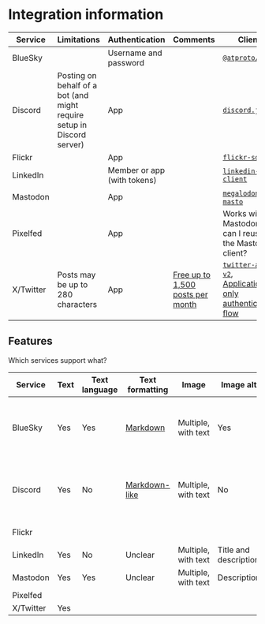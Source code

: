 # Integration information

| Service   | Limitations                                                            | Authentication              | Comments                                                                                                          | Client                                                                                                                                                                                                             |
| --------- | ---------------------------------------------------------------------- | --------------------------- | ----------------------------------------------------------------------------------------------------------------- | ------------------------------------------------------------------------------------------------------------------------------------------------------------------------------------------------------------------ |
| BlueSky   |                                                                        | Username and password       |                                                                                                                   | [`@atproto/api`](https://www.npmjs.com/package/@atproto/api)                                                                                                                                                       |
| Discord   | Posting on behalf of a bot (and might require setup in Discord server) | App                         |                                                                                                                   | [`discord.js`](https://www.npmjs.com/package/discord.js)                                                                                                                                                           |
| Flickr    |                                                                        | App                         |                                                                                                                   | [`flickr-sdk`](https://www.npmjs.com/package/flickr-sdk)                                                                                                                                                           |
| LinkedIn  |                                                                        | Member or app (with tokens) |                                                                                                                   | [`linkedin-api-client`](https://www.npmjs.com/package/linkedin-api-client)                                                                                                                                         |
| Mastodon  |                                                                        | App                         |                                                                                                                   | [`megalodon`](https://www.npmjs.com/package/megalodon), [`masto`](https://www.npmjs.com/package/masto)                                                                                                             |
| Pixelfed  |                                                                        | App                         |                                                                                                                   | Works with Mastodon - can I reuse the Mastodon client?                                                                                                                                                             |
| X/Twitter | Posts may be up to 280 characters                                      | App                         | [Free up to 1,500 posts per month](https://developer.x.com/en/docs/twitter-api/getting-started/about-twitter-api) | [`twitter-api-v2`](https://www.npmjs.com/package/twitter-api-v2), [Application-only authentication flow](https://github.com/plhery/node-twitter-api-v2/blob/HEAD/doc/auth.md#application-only-authentication-flow) |

## Features

Which services support what?

| Service   | Text | Text language | Text formatting                                                                                                                  | Image               | Image alt             | Link                                                                                                                                   | References                                                                                                                                                                                                                                                                                                 |
| --------- | ---- | ------------- | -------------------------------------------------------------------------------------------------------------------------------- | ------------------- | --------------------- | -------------------------------------------------------------------------------------------------------------------------------------- | ---------------------------------------------------------------------------------------------------------------------------------------------------------------------------------------------------------------------------------------------------------------------------------------------------------- |
| BlueSky   | Yes  | Yes           | [Markdown](https://www.npmjs.com/package/@atproto/api#user-content-rich-text)                                                    | Multiple, with text | Yes                   | Yes, unsure if it embed automatically, or needs a [custom embed](https://docs.bsky.app/docs/advanced-guides/posts#website-card-embeds) | [Posts](https://docs.bsky.app/docs/advanced-guides/posts)                                                                                                                                                                                                                                                  |
| Discord   | Yes  | No            | [Markdown-like](https://support.discord.com/hc/en-us/articles/210298617-Markdown-Text-101-Chat-Formatting-Bold-Italic-Underline) | Multiple, with text | No                    | Yes, through formatting, though unsure if they are auto-embedded                                                                       | [PublicThreadChannel.send](https://discord.js.org/docs/packages/discord.js/14.15.2/PublicThreadChannel:Interface#send), [Using an embed object](https://discordjs.guide/popular-topics/embeds.html#using-an-embed-object-1)                                                                                |
| Flickr    |      |               |                                                                                                                                  |                     |                       |                                                                                                                                        | [create-post.ts](https://github.com/linkedin-developers/linkedin-api-js-client/blob/e4a1fae1f829b370a339477a071d8affe0f6fd3b/examples/create-posts.ts) and [Share on LinkedIn](https://learn.microsoft.com/en-us/linkedin/consumer/integrations/self-serve/share-on-linkedin#creating-a-share-on-linkedin) |
| LinkedIn  | Yes  | No            | Unclear                                                                                                                          | Multiple, with text | Title and description | Yes                                                                                                                                    | [Share on LinkedIn](https://learn.microsoft.com/en-us/linkedin/consumer/integrations/self-serve/share-on-linkedin#create-an-article-or-url-share)                                                                                                                                                          |
| Mastodon  | Yes  | Yes           | Unclear                                                                                                                          | Multiple, with text | Description           |                                                                                                                                        | [StatusRepository.create](https://neet.github.io/masto.js/interfaces/mastodon.rest.v1.StatusRepository.html#create)                                                                                                                                                                                        |
| Pixelfed  |      |               |                                                                                                                                  |                     |                       |                                                                                                                                        |
| X/Twitter | Yes  |               |                                                                                                                                  |                     |                       |                                                                                                                                        | [Create a tweet](https://github.com/PLhery/node-twitter-api-v2/blob/10226719ea436fc233976ba83eb819117e4133d0/doc/v2.md#create-a-tweet)                                                                                                                                                                     |
